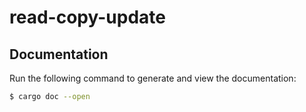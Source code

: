 # read-copy-update

## Documentation

Run the following command to generate and view the documentation:

```sh
$ cargo doc --open
```
